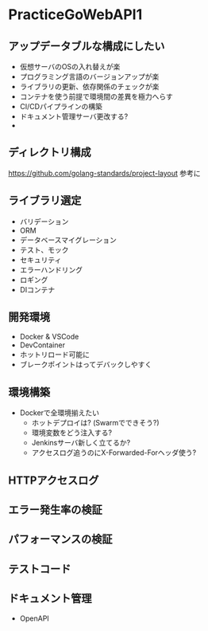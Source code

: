 # PracticeGoWebAPI1

## アップデータブルな構成にしたい

* 仮想サーバのOSの入れ替えが楽
* プログラミング言語のバージョンアップが楽
* ライブラリの更新、依存関係のチェックが楽
* コンテナを使う前提で環境間の差異を極力へらす
* CI/CDパイプラインの構築
* ドキュメント管理サーバ更改する?
* 

## ディレクトリ構成
https://github.com/golang-standards/project-layout
参考に


## ライブラリ選定

* バリデーション
* ORM
* データベースマイグレーション
* テスト、モック
* セキュリティ
* エラーハンドリング
* ロギング
* DIコンテナ

## 開発環境

* Docker & VSCode
* DevContainer
* ホットリロード可能に
* ブレークポイントはってデバックしやすく

## 環境構築

* Dockerで全環境揃えたい
    * ホットデプロイは? (Swarmでできそう?)
    * 環境変数をどう注入する?
    * Jenkinsサーバ新しく立てるか?
    * アクセスログ追うのにX-Forwarded-Forヘッダ使う?

## HTTPアクセスログ

## 

## エラー発生率の検証

## パフォーマンスの検証

## テストコード

## ドキュメント管理

* OpenAPI